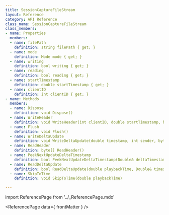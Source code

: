 ```yaml
---
title: SessionCaptureFileStream
layout: Reference
category: API Reference
class_name: SessionCaptureFileStream
class_members:
- name: Properties
  members:
  - name: filePath
    definition: string filePath { get; }
  - name: mode
    definition: Mode mode { get; }
  - name: writing
    definition: bool writing { get; }
  - name: reading
    definition: bool reading { get; }
  - name: startTimestamp
    definition: double startTimestamp { get; }
  - name: clientID
    definition: int clientID { get; }
- name: Methods
  members:
  - name: Dispose
    definition: void Dispose()
  - name: WriteHeader
    definition: void WriteHeader(int clientID, double startTimestamp, byte[] data)
  - name: Flush
    definition: void Flush()
  - name: WriteDeltaUpdate
    definition: void WriteDeltaUpdate(double timestamp, int sender, byte[] data, int dataLength, bool reliable, uint updateID, bool incoming)
  - name: ReadHeader
    definition: byte[] ReadHeader()
  - name: PeekNextUpdateDeltaTimestamp
    definition: bool PeekNextUpdateDeltaTimestamp(Double& deltaTimestamp)
  - name: ReadDeltaUpdate
    definition: bool ReadDeltaUpdate(double playbackTime, Double& timestamp, Int32& sender, Byte[]& data, Boolean& reliable, UInt32& updateID, Boolean& incoming)
  - name: SkipToTime
    definition: void SkipToTime(double playbackTime)

---
```

import ReferencePage from '../_ReferencePage.mdx'

<ReferencePage data={ frontMatter } />
